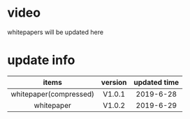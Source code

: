 # video
whitepapers will be updated here

# update info

items | version |  updated time  
:-: | :-: | :-: | 
whitepaper(compressed)| V1.0.1 | 2019-6-28
whitepaper | V1.0.2 | 2019-6-29